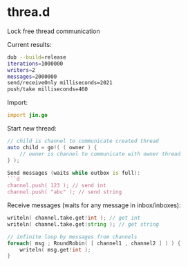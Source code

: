 # threa.d
Lock free thread communication

Current results:
```sh
dub --build=release                                          
iterations=1000000
writers=2
messages=2000000
send/receiveOnly milliseconds=2021
push/take milliseconds=460
```

Import:
```d
import jin.go
```

Start new thread:
```d
// child is channel to communicate created thread
auto child = go!( ( owner ) {
    // owner is channel to communicate with owner thread
} );

Send messages (waits while outbox is full):
```d
channel.push( 123 ); // send int
channel.push( "abc" ); // send string
```

Receive messages (waits for any message in inbox/inboxes):
```d
writeln( channel.take.get!int ); // get int
writeln( channel.take.get!string ); // get string

// infinite loop by messages from channels
foreach( msg ; RoundRobin( [ channel1 , channel2 ] ) ) {
	writeln( msg.get!int );
}
```